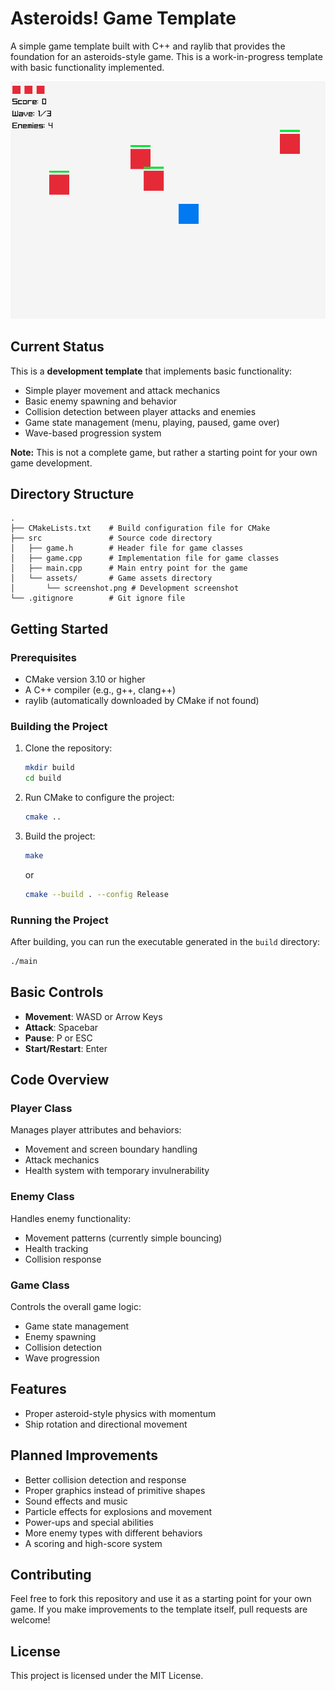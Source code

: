 # Asteroids! Game Template

A simple game template built with C++ and raylib that provides the foundation for an asteroids-style game. This is a work-in-progress template with basic functionality implemented.

![Development Screenshot](src/assets/screenshot.png)

## Current Status

This is a **development template** that implements basic functionality:

- Simple player movement and attack mechanics
- Basic enemy spawning and behavior
- Collision detection between player attacks and enemies
- Game state management (menu, playing, paused, game over)
- Wave-based progression system

**Note:** This is not a complete game, but rather a starting point for your own game development.

## Directory Structure

```
.
├── CMakeLists.txt    # Build configuration file for CMake
├── src               # Source code directory
│   ├── game.h        # Header file for game classes
│   ├── game.cpp      # Implementation file for game classes
│   ├── main.cpp      # Main entry point for the game
│   └── assets/       # Game assets directory
│       └── screenshot.png # Development screenshot
└── .gitignore        # Git ignore file
```

## Getting Started

### Prerequisites

- CMake version 3.10 or higher
- A C++ compiler (e.g., g++, clang++)
- raylib (automatically downloaded by CMake if not found)

### Building the Project

1. Clone the repository:

   ```sh
   mkdir build
   cd build
   ```

2. Run CMake to configure the project:

   ```sh
   cmake ..
   ```

3. Build the project:

   ```sh
   make
   ```

   or

   ```sh
   cmake --build . --config Release
   ```

### Running the Project

After building, you can run the executable generated in the `build` directory:

   ```sh
   ./main
   ```

## Basic Controls

- **Movement**: WASD or Arrow Keys
- **Attack**: Spacebar
- **Pause**: P or ESC
- **Start/Restart**: Enter

## Code Overview

### Player Class

Manages player attributes and behaviors:

- Movement and screen boundary handling
- Attack mechanics
- Health system with temporary invulnerability

### Enemy Class

Handles enemy functionality:

- Movement patterns (currently simple bouncing)
- Health tracking
- Collision response

### Game Class

Controls the overall game logic:

- Game state management
- Enemy spawning
- Collision detection
- Wave progression

## Features

- Proper asteroid-style physics with momentum
- Ship rotation and directional movement

## Planned Improvements

- Better collision detection and response
- Proper graphics instead of primitive shapes
- Sound effects and music
- Particle effects for explosions and movement
- Power-ups and special abilities
- More enemy types with different behaviors
- A scoring and high-score system

## Contributing

Feel free to fork this repository and use it as a starting point for your own game. If you make improvements to the template itself, pull requests are welcome!

## License

This project is licensed under the MIT License.
